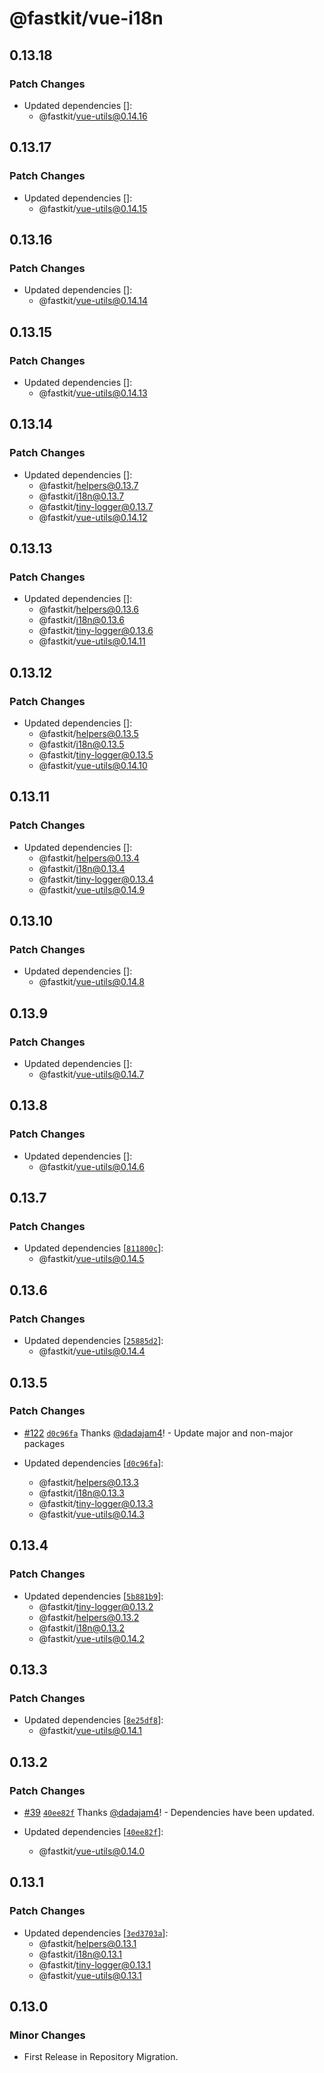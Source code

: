 # @fastkit/vue-i18n

## 0.13.18

### Patch Changes

- Updated dependencies []:
  - @fastkit/vue-utils@0.14.16

## 0.13.17

### Patch Changes

- Updated dependencies []:
  - @fastkit/vue-utils@0.14.15

## 0.13.16

### Patch Changes

- Updated dependencies []:
  - @fastkit/vue-utils@0.14.14

## 0.13.15

### Patch Changes

- Updated dependencies []:
  - @fastkit/vue-utils@0.14.13

## 0.13.14

### Patch Changes

- Updated dependencies []:
  - @fastkit/helpers@0.13.7
  - @fastkit/i18n@0.13.7
  - @fastkit/tiny-logger@0.13.7
  - @fastkit/vue-utils@0.14.12

## 0.13.13

### Patch Changes

- Updated dependencies []:
  - @fastkit/helpers@0.13.6
  - @fastkit/i18n@0.13.6
  - @fastkit/tiny-logger@0.13.6
  - @fastkit/vue-utils@0.14.11

## 0.13.12

### Patch Changes

- Updated dependencies []:
  - @fastkit/helpers@0.13.5
  - @fastkit/i18n@0.13.5
  - @fastkit/tiny-logger@0.13.5
  - @fastkit/vue-utils@0.14.10

## 0.13.11

### Patch Changes

- Updated dependencies []:
  - @fastkit/helpers@0.13.4
  - @fastkit/i18n@0.13.4
  - @fastkit/tiny-logger@0.13.4
  - @fastkit/vue-utils@0.14.9

## 0.13.10

### Patch Changes

- Updated dependencies []:
  - @fastkit/vue-utils@0.14.8

## 0.13.9

### Patch Changes

- Updated dependencies []:
  - @fastkit/vue-utils@0.14.7

## 0.13.8

### Patch Changes

- Updated dependencies []:
  - @fastkit/vue-utils@0.14.6

## 0.13.7

### Patch Changes

- Updated dependencies [[`811800c`](https://github.com/dadajam4/fastkit/commit/811800c8aec5dc1236a887e35aa846560b8c40f7)]:
  - @fastkit/vue-utils@0.14.5

## 0.13.6

### Patch Changes

- Updated dependencies [[`25885d2`](https://github.com/dadajam4/fastkit/commit/25885d2139c445478ce9aa7ff03539398f28cd55)]:
  - @fastkit/vue-utils@0.14.4

## 0.13.5

### Patch Changes

- [#122](https://github.com/dadajam4/fastkit/pull/122) [`d0c96fa`](https://github.com/dadajam4/fastkit/commit/d0c96faf96b6c91bcb8bc0b1ca9d22fc8ede303e) Thanks [@dadajam4](https://github.com/dadajam4)! - Update major and non-major packages

- Updated dependencies [[`d0c96fa`](https://github.com/dadajam4/fastkit/commit/d0c96faf96b6c91bcb8bc0b1ca9d22fc8ede303e)]:
  - @fastkit/helpers@0.13.3
  - @fastkit/i18n@0.13.3
  - @fastkit/tiny-logger@0.13.3
  - @fastkit/vue-utils@0.14.3

## 0.13.4

### Patch Changes

- Updated dependencies [[`5b881b9`](https://github.com/dadajam4/fastkit/commit/5b881b94ce1852c12cc3c8f6954564d5235cba4d)]:
  - @fastkit/tiny-logger@0.13.2
  - @fastkit/helpers@0.13.2
  - @fastkit/i18n@0.13.2
  - @fastkit/vue-utils@0.14.2

## 0.13.3

### Patch Changes

- Updated dependencies [[`8e25df8`](https://github.com/dadajam4/fastkit/commit/8e25df840c83d63617f5f343939fc22abf06b4a0)]:
  - @fastkit/vue-utils@0.14.1

## 0.13.2

### Patch Changes

- [#39](https://github.com/dadajam4/fastkit/pull/39) [`40ee82f`](https://github.com/dadajam4/fastkit/commit/40ee82f4501b88e44ad9b67918df2237298493a0) Thanks [@dadajam4](https://github.com/dadajam4)! - Dependencies have been updated.

- Updated dependencies [[`40ee82f`](https://github.com/dadajam4/fastkit/commit/40ee82f4501b88e44ad9b67918df2237298493a0)]:
  - @fastkit/vue-utils@0.14.0

## 0.13.1

### Patch Changes

- Updated dependencies [[`3ed3703a`](https://github.com/dadajam4/fastkit/commit/3ed3703aa9092bf47caed6ec192ef4d5a7621d34)]:
  - @fastkit/helpers@0.13.1
  - @fastkit/i18n@0.13.1
  - @fastkit/tiny-logger@0.13.1
  - @fastkit/vue-utils@0.13.1

## 0.13.0

### Minor Changes

- First Release in Repository Migration.
